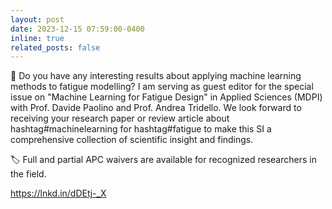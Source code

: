 ```yaml
---
layout: post
date: 2023-12-15 07:59:00-0400
inline: true
related_posts: false
---
```


📢 Do you have any interesting results about applying machine learning methods to fatigue modelling? 
I am serving as guest editor for the special issue on "Machine Learning for Fatigue Design" in Applied Sciences (MDPI) with Prof. Davide Paolino and Prof. Andrea Tridello. 
We look forward to receiving your research paper or review article about hashtag#machinelearning for hashtag#fatigue to make this SI a comprehensive collection of scientific insight and findings.

🏷 Full and partial APC waivers are available for recognized researchers in the field.

https://lnkd.in/dDEtj-_X
